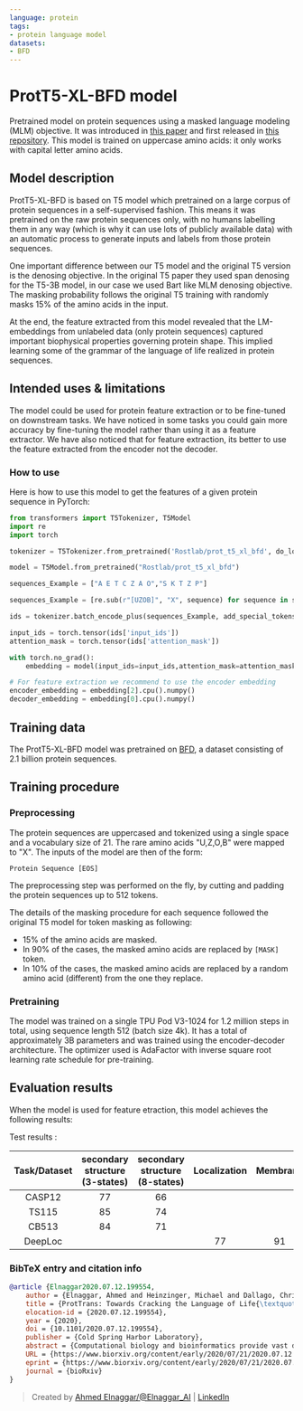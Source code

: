 ```yaml
---
language: protein
tags:
- protein language model
datasets:
- BFD
---
```


# ProtT5-XL-BFD model

Pretrained model on protein sequences using a masked language modeling (MLM) objective. It was introduced in
[this paper](https://doi.org/10.1101/2020.07.12.199554) and first released in
[this repository](https://github.com/agemagician/ProtTrans). This model is trained on uppercase amino acids: it only works with capital letter amino acids.


## Model description

ProtT5-XL-BFD is based on T5 model which pretrained on a large corpus of protein sequences in a self-supervised fashion.
This means it was pretrained on the raw protein sequences only, with no humans labelling them in any way (which is why it can use lots of
publicly available data) with an automatic process to generate inputs and labels from those protein sequences.

One important difference between our T5 model and the original T5 version is the denosing objective.
In the original T5 paper they used span denosing for the T5-3B model, in our case we used Bart like MLM denosing objective.
The masking probability follows the original T5 training with randomly masks 15% of the amino acids in the input. 

At the end, the feature extracted from this model revealed that the LM-embeddings from unlabeled data (only protein sequences) captured important biophysical properties governing protein
shape.
This implied learning some of the grammar of the language of life realized in protein sequences.

## Intended uses & limitations

The model could be used for protein feature extraction or to be fine-tuned on downstream tasks.
We have noticed in some tasks you could gain more accuracy by fine-tuning the model rather than using it as a feature extractor.
We have also noticed that for feature extraction, its better to use the feature extracted from the encoder not the decoder.

### How to use

Here is how to use this model to get the features of a given protein sequence in PyTorch:

```python
from transformers import T5Tokenizer, T5Model
import re
import torch

tokenizer = T5Tokenizer.from_pretrained('Rostlab/prot_t5_xl_bfd', do_lower_case=False)

model = T5Model.from_pretrained("Rostlab/prot_t5_xl_bfd")

sequences_Example = ["A E T C Z A O","S K T Z P"]

sequences_Example = [re.sub(r"[UZOB]", "X", sequence) for sequence in sequences_Example]

ids = tokenizer.batch_encode_plus(sequences_Example, add_special_tokens=True, padding=True)

input_ids = torch.tensor(ids['input_ids'])
attention_mask = torch.tensor(ids['attention_mask'])

with torch.no_grad():
    embedding = model(input_ids=input_ids,attention_mask=attention_mask,decoder_input_ids=None)

# For feature extraction we recommend to use the encoder embedding
encoder_embedding = embedding[2].cpu().numpy()
decoder_embedding = embedding[0].cpu().numpy()
```

## Training data

The ProtT5-XL-BFD model was pretrained on [BFD](https://bfd.mmseqs.com/), a dataset consisting of 2.1 billion protein sequences.

## Training procedure

### Preprocessing

The protein sequences are uppercased and tokenized using a single space and a vocabulary size of 21. The rare amino acids "U,Z,O,B" were mapped to "X".
The inputs of the model are then of the form:

```
Protein Sequence [EOS]
```

The preprocessing step was performed on the fly, by cutting and padding the protein sequences up to 512 tokens.

The details of the masking procedure for each sequence followed the original T5 model for token masking as following:
- 15% of the amino acids are masked.
- In 90% of the cases, the masked amino acids are replaced by `[MASK]` token.
- In 10% of the cases, the masked amino acids are replaced by a random amino acid (different) from the one they replace.

### Pretraining

The model was trained on a single TPU Pod V3-1024 for 1.2 million steps in total, using sequence length 512 (batch size 4k).
It has a total of approximately 3B parameters and was trained using the encoder-decoder architecture.
The optimizer used is AdaFactor with inverse square root learning rate schedule for pre-training.


## Evaluation results

When the model is used for feature etraction, this model achieves the following results:

Test results :

| Task/Dataset | secondary structure (3-states) | secondary structure (8-states)  |  Localization | Membrane  |
|:-----:|:-----:|:-----:|:-----:|:-----:|
|   CASP12  | 77 | 66 |    |    |
|   TS115   | 85 | 74 |    |    | 
|   CB513   | 84 | 71 |    |    |
|  DeepLoc  |    |    | 77 | 91 |

### BibTeX entry and citation info

```bibtex
@article {Elnaggar2020.07.12.199554,
	author = {Elnaggar, Ahmed and Heinzinger, Michael and Dallago, Christian and Rehawi, Ghalia and Wang, Yu and Jones, Llion and Gibbs, Tom and Feher, Tamas and Angerer, Christoph and Steinegger, Martin and BHOWMIK, DEBSINDHU and Rost, Burkhard},
	title = {ProtTrans: Towards Cracking the Language of Life{\textquoteright}s Code Through Self-Supervised Deep Learning and High Performance Computing},
	elocation-id = {2020.07.12.199554},
	year = {2020},
	doi = {10.1101/2020.07.12.199554},
	publisher = {Cold Spring Harbor Laboratory},
	abstract = {Computational biology and bioinformatics provide vast data gold-mines from protein sequences, ideal for Language Models (LMs) taken from Natural Language Processing (NLP). These LMs reach for new prediction frontiers at low inference costs. Here, we trained two auto-regressive language models (Transformer-XL, XLNet) and two auto-encoder models (Bert, Albert) on data from UniRef and BFD containing up to 393 billion amino acids (words) from 2.1 billion protein sequences (22- and 112 times the entire English Wikipedia). The LMs were trained on the Summit supercomputer at Oak Ridge National Laboratory (ORNL), using 936 nodes (total 5616 GPUs) and one TPU Pod (V3-512 or V3-1024). We validated the advantage of up-scaling LMs to larger models supported by bigger data by predicting secondary structure (3-states: Q3=76-84, 8 states: Q8=65-73), sub-cellular localization for 10 cellular compartments (Q10=74) and whether a protein is membrane-bound or water-soluble (Q2=89). Dimensionality reduction revealed that the LM-embeddings from unlabeled data (only protein sequences) captured important biophysical properties governing protein shape. This implied learning some of the grammar of the language of life realized in protein sequences. The successful up-scaling of protein LMs through HPC to larger data sets slightly reduced the gap between models trained on evolutionary information and LMs. Availability ProtTrans: \&lt;a href="https://github.com/agemagician/ProtTrans"\&gt;https://github.com/agemagician/ProtTrans\&lt;/a\&gt;Competing Interest StatementThe authors have declared no competing interest.},
	URL = {https://www.biorxiv.org/content/early/2020/07/21/2020.07.12.199554},
	eprint = {https://www.biorxiv.org/content/early/2020/07/21/2020.07.12.199554.full.pdf},
	journal = {bioRxiv}
}
```

> Created by [Ahmed Elnaggar/@Elnaggar_AI](https://twitter.com/Elnaggar_AI) | [LinkedIn](https://www.linkedin.com/in/prof-ahmed-elnaggar/)
